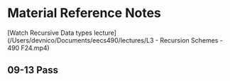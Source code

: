 # Material Reference Notes

[Watch Recursive Data types lecture](/Users/devnico/Documents/eecs490/lectures/L3 - Recursion Schemes - 490 F24.mp4)

## 09-13 Pass



